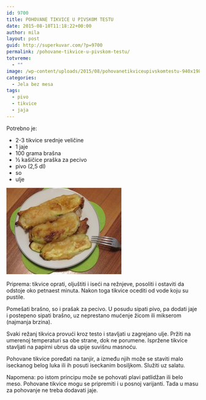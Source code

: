 ```yaml
---
id: 9700
title: POHOVANE TIKVICE U PIVSKOM TESTU
date: 2015-08-10T11:18:22+00:00
author: mila
layout: post
guid: http://superkuvar.com/?p=9700
permalink: /pohovane-tikvice-u-pivskom-testu/
totvreme:
  - ""
image: /wp-content/uploads/2015/08/pohovanetikviceupivskomtestu-940x198.jpg
categories:
  - Jela bez mesa
tags:
  - pivo
  - tikvice
  - jaja
---
```

Potrebno je:  
* 2-3 tikvice srednje veličine  
* 1 jaje  
* 100 grama brašna  
* ½ kašičice praška za pecivo  
* pivo (2,5 dl)  
* so  
* ulje

[<img class="alignnone size-medium wp-image-9702" src="/wp-content/uploads/2015/08/pohovanetikviceupivskomtestu-300x225.jpg" alt="pohovanetikviceupivskomtestu" width="300" height="225" />](/wp-content/uploads/2015/08/pohovanetikviceupivskomtestu-e1439205342274.jpg)

Priprema: tikvice oprati, oljuštiti i iseći na režnjeve, posoliti i ostaviti da odstoje oko petnaest minuta. Nakon toga tikvice ocediti od vode koju su pustile.

Pomešati brašno, so i prašak za pecivo. U posudu sipati pivo, pa dodati jaje i postepeno sipati brašno, uz neprestano mućenje žicom ili mikserom (najmanja brzina).

Svaki režanj tikvica provući kroz testo i stavljati u zagrejano ulje. Pržiti na umerenoj temperaturi sa obe strane, dok ne porumene. Ispržene tikvice stavljati na papirni ubrus da upije suvišnu masnoću.

Pohovane tikvice poređati na tanjir, a između njih može se staviti malo iseckanog belog luka ili ih posuti iseckanim bosiljkom. Služiti uz salatu.

Napomena: po istom principu može se pohovati plavi patlidžan ili belo meso. Pohovane tikvice mogu se pripremiti i u posnoj varijanti. Tada u masu za pohovanje ne treba dodavati jaje.